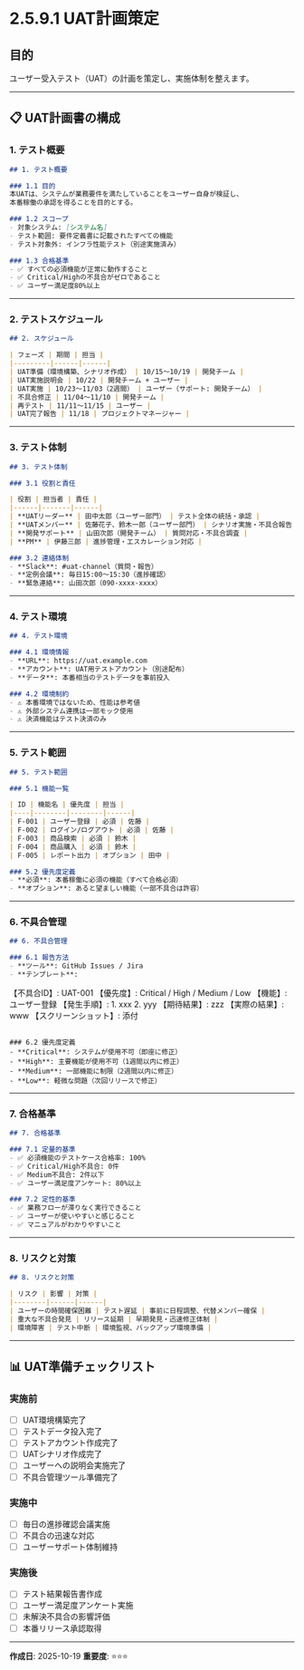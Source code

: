# 2.5.9.1 UAT計画策定

## 目的

ユーザー受入テスト（UAT）の計画を策定し、実施体制を整えます。

---

## 📋 UAT計画書の構成

### 1. テスト概要

```markdown
## 1. テスト概要

### 1.1 目的
本UATは、システムが業務要件を満たしていることをユーザー自身が検証し、
本番稼働の承認を得ることを目的とする。

### 1.2 スコープ
- 対象システム: [システム名]
- テスト範囲: 要件定義書に記載されたすべての機能
- テスト対象外: インフラ性能テスト（別途実施済み）

### 1.3 合格基準
- ✅ すべての必須機能が正常に動作すること
- ✅ Critical/Highの不具合がゼロであること
- ✅ ユーザー満足度80%以上
```

---

### 2. テストスケジュール

```markdown
## 2. スケジュール

| フェーズ | 期間 | 担当 |
|---------|------|------|
| UAT準備（環境構築、シナリオ作成） | 10/15〜10/19 | 開発チーム |
| UAT実施説明会 | 10/22 | 開発チーム + ユーザー |
| UAT実施 | 10/23〜11/03（2週間） | ユーザー（サポート: 開発チーム） |
| 不具合修正 | 11/04〜11/10 | 開発チーム |
| 再テスト | 11/11〜11/15 | ユーザー |
| UAT完了報告 | 11/18 | プロジェクトマネージャー |
```

---

### 3. テスト体制

```markdown
## 3. テスト体制

### 3.1 役割と責任

| 役割 | 担当者 | 責任 |
|------|-------|------|
| **UATリーダー** | 田中太郎（ユーザー部門） | テスト全体の統括・承認 |
| **UATメンバー** | 佐藤花子、鈴木一郎（ユーザー部門） | シナリオ実施・不具合報告 |
| **開発サポート** | 山田次郎（開発チーム） | 質問対応・不具合調査 |
| **PM** | 伊藤三郎 | 進捗管理・エスカレーション対応 |

### 3.2 連絡体制
- **Slack**: #uat-channel（質問・報告）
- **定例会議**: 毎日15:00〜15:30（進捗確認）
- **緊急連絡**: 山田次郎（090-xxxx-xxxx）
```

---

### 4. テスト環境

```markdown
## 4. テスト環境

### 4.1 環境情報
- **URL**: https://uat.example.com
- **アカウント**: UAT用テストアカウント（別途配布）
- **データ**: 本番相当のテストデータを事前投入

### 4.2 環境制約
- ⚠️ 本番環境ではないため、性能は参考値
- ⚠️ 外部システム連携は一部モック使用
- ⚠️ 決済機能はテスト決済のみ
```

---

### 5. テスト範囲

```markdown
## 5. テスト範囲

### 5.1 機能一覧

| ID | 機能名 | 優先度 | 担当 |
|----|--------|--------|------|
| F-001 | ユーザー登録 | 必須 | 佐藤 |
| F-002 | ログイン/ログアウト | 必須 | 佐藤 |
| F-003 | 商品検索 | 必須 | 鈴木 |
| F-004 | 商品購入 | 必須 | 鈴木 |
| F-005 | レポート出力 | オプション | 田中 |

### 5.2 優先度定義
- **必須**: 本番稼働に必須の機能（すべて合格必須）
- **オプション**: あると望ましい機能（一部不具合は許容）
```

---

### 6. 不具合管理

```markdown
## 6. 不具合管理

### 6.1 報告方法
- **ツール**: GitHub Issues / Jira
- **テンプレート**:
  ```
  【不具合ID】: UAT-001
  【優先度】: Critical / High / Medium / Low
  【機能】: ユーザー登録
  【発生手順】:
    1. xxx
    2. yyy
  【期待結果】: zzz
  【実際の結果】: www
  【スクリーンショット】: 添付
  ```

### 6.2 優先度定義
- **Critical**: システムが使用不可（即座に修正）
- **High**: 主要機能が使用不可（1週間以内に修正）
- **Medium**: 一部機能に制限（2週間以内に修正）
- **Low**: 軽微な問題（次回リリースで修正）
```

---

### 7. 合格基準

```markdown
## 7. 合格基準

### 7.1 定量的基準
- ✅ 必須機能のテストケース合格率: 100%
- ✅ Critical/High不具合: 0件
- ✅ Medium不具合: 2件以下
- ✅ ユーザー満足度アンケート: 80%以上

### 7.2 定性的基準
- ✅ 業務フローが滞りなく実行できること
- ✅ ユーザーが使いやすいと感じること
- ✅ マニュアルがわかりやすいこと
```

---

### 8. リスクと対策

```markdown
## 8. リスクと対策

| リスク | 影響 | 対策 |
|--------|------|------|
| ユーザーの時間確保困難 | テスト遅延 | 事前に日程調整、代替メンバー確保 |
| 重大な不具合発見 | リリース延期 | 早期発見・迅速修正体制 |
| 環境障害 | テスト中断 | 環境監視、バックアップ環境準備 |
```

---

## 📊 UAT準備チェックリスト

### 実施前

- [ ] UAT環境構築完了
- [ ] テストデータ投入完了
- [ ] テストアカウント作成完了
- [ ] UATシナリオ作成完了
- [ ] ユーザーへの説明会実施完了
- [ ] 不具合管理ツール準備完了

### 実施中

- [ ] 毎日の進捗確認会議実施
- [ ] 不具合の迅速な対応
- [ ] ユーザーサポート体制維持

### 実施後

- [ ] テスト結果報告書作成
- [ ] ユーザー満足度アンケート実施
- [ ] 未解決不具合の影響評価
- [ ] 本番リリース承認取得

---

**作成日**: 2025-10-19
**重要度**: ⭐⭐⭐
